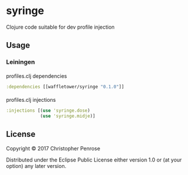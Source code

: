 # syringe

Clojure code suitable for dev profile injection

## Usage

### Leiningen

####
profiles.clj dependencies
```clojure
:dependencies [[waffletower/syringe "0.1.0"]]
```

####
profiles.clj injections
```clojure
:injections [(use 'syringe.dose)
             (use 'syringe.midje)]
```

## License

Copyright © 2017 Christopher Penrose

Distributed under the Eclipse Public License either version 1.0 or (at
your option) any later version.
